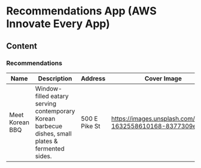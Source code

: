 # Recommendations App (AWS Innovate Every App)

## Content

### Recommendations

| Name | Description | Address | Cover Image |
| ---- | ----------- | ------- | ----------- |
| Meet Korean BBQ | Window-filled eatary serving contemporary Korean barbecue dishes, small plates & fermented sides. | 500 E Pike St | https://images.unsplash.com/photo-1632558610168-8377309e34c7 |
